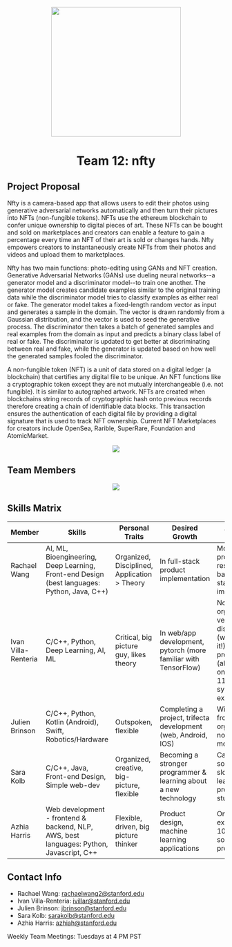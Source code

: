 <p align="center"><img src="https://github.com/StanfordCS194/Team12/blob/main/nfty%20logo.png" width="300">

<h1 align="center">Team 12: nfty</h1>

## Project Proposal 
Nfty is a camera-based app that allows users to edit their photos using generative adversarial networks automatically and then turn their pictures into NFTs (non-fungible tokens). NFTs use the ethereum blockchain to confer unique ownership to digital pieces of art. These NFTs can be bought and sold on marketplaces and creators can enable a feature to gain a percentage every time an NFT of their art is sold or changes hands. Nfty empowers creators to instantaneously create NFTs from their photos and videos and upload them to marketplaces.  

Nfty has two main functions: photo-editing using GANs and NFT creation. Generative Adversarial Networks (GANs) use dueling neural networks--a generator model and a discriminator model--to train one another. The generator model creates candidate examples similar to the original training data while the discriminator model tries to classify examples as either real or fake. The generator model takes a fixed-length random vector as input and generates a sample in the domain. The vector is drawn randomly from a Gaussian distribution, and the vector is used to seed the generative process. The discriminator then takes a batch of generated samples and real examples from the domain as input and predicts a binary class label of real or fake. The discriminator is updated to get better at discriminating between real and fake, while the generator is updated based on how well the generated samples fooled the discriminator.  

A non-fungible token (NFT) is a unit of data stored on a digital ledger (a blockchain) that certifies any digital file to be unique. An NFT functions like a cryptographic token except they are not mutually interchangeable (i.e. not fungible). It is similar to autographed artwork.  NFTs are created when blockchains string records of cryptographic hash onto previous records therefore creating a chain of identifiable data blocks. This transaction ensures the authentication of each digital file by providing a digital signature that is used to track NFT ownership. Current NFT Marketplaces for creators include OpenSea, Rarible, SuperRare, Foundation and AtomicMarket. 

<p align="center">
<img src="https://github.com/StanfordCS194/Team12/blob/main/figma%20mockup.png">
</p>

## Team Members

<p align="center">
<img src="https://github.com/StanfordCS194/Team12/blob/main/Screenshot%20(7).png">
</p>

## Skills Matrix


Member  | Skills  | Personal Traits |  Desired Growth  | Weakness 
--------|---------|-----------------|------------------|---------
Rachael Wang|AI, ML, Bioengineering, Deep Learning, Front-end Design (best languages: Python, Java, C++)|Organized, Disciplined, Application > Theory |In full-stack product implementation | Most previous projects are research based, full-stack implementation
Ivan Villa-Renteria|C/C++, Python, Deep Learning, AI, ML| Critical, big picture guy, likes theory|In web/app development, pytorch (more familiar with TensorFlow)|Not very organized, not very disciplined (working on it!), very big on procrastination (also working on it), 107 & 110 only systems experience
Julien Brinson| C/C++, Python, Kotlin (Android), Swift, Robotics/Hardware|Outspoken, flexible|Completing a project, trifecta development (web, Android, IOS)|Wildly swing from very organized to not. Ditto for motivation. 
Sara Kolb|C/C++, Java, Front-end Design, Simple web-dev |Organized, creative, big-picture, flexible| Becoming a stronger programmer & learning about a new technology|Can sometimes be slow at learning new programming stuff
Azhia Harris|Web development - frontend & backend, NLP, AWS, best languages: Python, Javascript, C++|Flexible, driven, big picture thinker |Product design, machine learning applications|Only systems experience is 107 & 110, sometimes can procrastinate

## Contact Info

* Rachael Wang: rachaelwang2@stanford.edu
* Ivan Villa-Renteria: ivillar@stanford.edu 
* Julien Brinson: jbrinson@stanford.edu 
* Sara Kolb: sarakolb@stanford.edu 
* Azhia Harris: azhiah@stanford.edu

Weekly Team Meetings: Tuesdays at 4 PM PST

